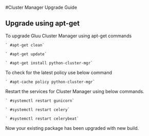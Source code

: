#Cluster Manager Upgrade Guide

## Upgrade using apt-get
    
To upgrade Gluu Cluster Manager using apt-get commands

    ` #apt-get clean`
    
    ` #apt-get update`
    
    ` #apt-get install python-cluster-mgr`
    
To check for the latest policy use below command

    ` #apt-cache policy python-cluster-mgr`     
    
Restart the services for Cluster Manager using below commands.

    ` #systemctl restart gunicorn`
    
    ` #systemctl restart celery`
    
    ` #systemctl restart celerybeat`
    
Now your existing package has been upgraded with new build.

<!-- ## Manual Upgrade

To upgrade Gluu Cluster Manager manually, use below commands:

Navigate to the Cluster Manager install directory.

    ` #cd /usr/lib/python2.7/dist-packages/clustermgr`
    
Get the latest package and install

    ` #wget https://github.com/GluuFederation/cluster-mgr/raw/be2679d9fc7d53076df386847374f3ef68087c50/clustermgr/tasks.py -O tasks.py`
   
   ` #rm tasks.pyc`
   
Restart Cluster Manager Services

    ` #systemctl restart gunicorn`
   
    ` #systemctl restart celery`
   
    ` #systemctl restart celerybeat` -->
    
